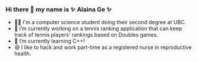 ### Hi there 👋 my name is ✨ Alaina Ge ✨

- 🫷🫸 I'm a computer science student doing their second degree at UBC.
- 🔭 I’m currently working on a tennis ranking application that can keep track of tennis players' rankings based on Doubles games.
- 🌱 I’m currently learning C++!
- 😄 I like to hack and work part-time as a registered nurse in reproductive health.
<!--
**Alaina-gl/Alaina-gl** is a ✨ _special_ ✨ repository because its `README.md` (this file) appears on your GitHub profile.

Here are some ideas to get you started:

- 🔭 I’m currently working on ...
- 🌱 I’m currently learning ...
- 👯 I’m looking to collaborate on ...
- 🤔 I’m looking for help with ...
- 💬 Ask me about ...
- 📫 How to reach me: ...
- 😄 Pronouns: ...
- ⚡ Fun fact: ...
-->
